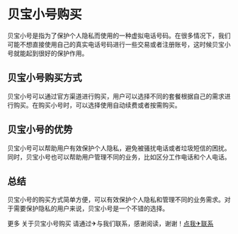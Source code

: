# 贝宝小号购买

贝宝小号是指为了保护个人隐私而使用的一种虚拟电话号码。在很多情况下，我们可能不想直接使用自己的真实电话号码进行一些交易或者注册账号，这时候贝宝小号就能起到很好的保护作用。

## 贝宝小号购买方式

贝宝小号可以通过官方渠道进行购买，用户可以选择不同的套餐根据自己的需求进行购买。在购买小号时，可以选择使用自动续费或者按需购买。

## 贝宝小号的优势

贝宝小号可以帮助用户有效保护个人隐私，避免被骚扰电话或者垃圾短信的困扰。同时，贝宝小号也可以帮助用户管理不同的业务，比如区分工作电话和个人电话。

## 总结

贝宝小号的购买方式简单方便，可以有效保护个人隐私和管理不同的业务需求。对于需要保护隐私的用户来说，贝宝小号是一个不错的选择。

更多 关于贝宝小号购买 请通过✈与我们联系，感谢阅读，谢谢！[点我✈联系](https://acc.k02.cc)